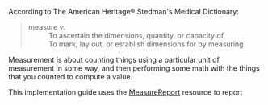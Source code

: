 According to The American Heritage® Stedman's Medical Dictionary:
<blockquote>
<dl>
  <dt>measure <i>v.</i></dt>
  <dd>To ascertain the dimensions, quantity, or capacity of.</dd>
  <dd>To mark, lay out, or establish dimensions for by measuring.</dd>
</dl>
</blockquote>

Measurement is about counting things using a particular unit of measurement in some
way, and then performing some math with the things that you counted to compute a value.

This implementation guide uses the [MeasureReport](https://hl7.org/fhir/R4/MeasureReport)
resource to report

